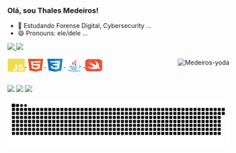 ### Olá, sou Thales Medeiros!

- 🌱 Estudando Forense Digital, Cybersecurity ...
- 😄 Pronouns: ele/dele ...

<div>
  <a href="https://github.com/Medeiros92">
  <img height="180em" src="https://github-readme-stats.vercel.app/api?username=Medeiros92&show_icons=true&theme=onedark&include_all_commits=true&count_private=true"/>
  <img height="180em" src="https://github-readme-stats.vercel.app/api/top-langs/?username=Medeiros92&layout=compact&langs_count=7&theme=onedark"/>
</div>
  <div style="display: inline_block"><br>
  <img align="center" alt="Medeiros-Js" height="30" width="40" src="https://raw.githubusercontent.com/devicons/devicon/master/icons/javascript/javascript-plain.svg">
 <!--- <img align="center" alt="Medeiros-Ts" height="30" width="40" src="https://raw.githubusercontent.com/devicons/devicon/master/icons/typescript/typescript-plain.svg"> -->
 <!--- <img align="center" alt="Medeiros-React" height="30" width="40" src="https://raw.githubusercontent.com/devicons/devicon/master/icons/react/react-original.svg"> -->
  <img align="center" alt="Medeiros-HTML" height="30" width="40" src="https://raw.githubusercontent.com/devicons/devicon/master/icons/html5/html5-original.svg">
  <img align="center" alt="Medeiros-CSS" height="30" width="40" src="https://raw.githubusercontent.com/devicons/devicon/master/icons/css3/css3-original.svg">
  <img align="center" alt="Medeiros-Java" height="30" width="40" src="https://raw.githubusercontent.com/devicons/devicon/master/icons/java/java-original.svg">
    <img align="center" alt="Medeiros-Java" height="30" width="40" src="https://raw.githubusercontent.com/devicons/devicon/master/icons/swift/swift-original.svg">
 <!--- <img align="center" alt="Medeiros-Python" height="30" width="40" src="https://raw.githubusercontent.com/devicons/devicon/master/icons/python/python-original.svg"> -->
 <!--- <img align="center" alt="Medeiros-Csharp" height="30" width="40" src="https://raw.githubusercontent.com/devicons/devicon/master/icons/csharp/csharp-original.svg"> -->
  <img align="right" alt="Medeiros-yoda" src="https://c.tenor.com/7rMJZKO5CYYAAAAM/baby-yoda-hi.gif">
</div>
  
  ##
  
  <div> 
 <!-- <a href="" target="_blank"><img src="https://img.shields.io/badge/YouTube-FF0000?style=for-the-badge&logo=youtube&logoColor=white" target="_blank"></a> -->
  <a href="https://instagram.com/thaless_Medeiross" target="_blank"><img src="https://img.shields.io/badge/-Instagram-%23E4405F?style=for-the-badge&logo=instagram&logoColor=white" target="_blank"></a> 
  <a href = "mailto:thalesmedeiros.ti@gmail.com"><img src="https://img.shields.io/badge/-Gmail-%23333?style=for-the-badge&logo=gmail&logoColor=white" target="_blank"></a>
  <a href="https://www.linkedin.com/in/thales-medeiros-7b9941138/" target="_blank"><img src="https://img.shields.io/badge/-LinkedIn-%230077B5?style=for-the-badge&logo=linkedin&logoColor=white" target="_blank"></a>
    
 ![Snake animation](https://github.com/Medeiros92/Medeiros92/blob/output/github-contribution-grid-snake.svg)
    
</div>

